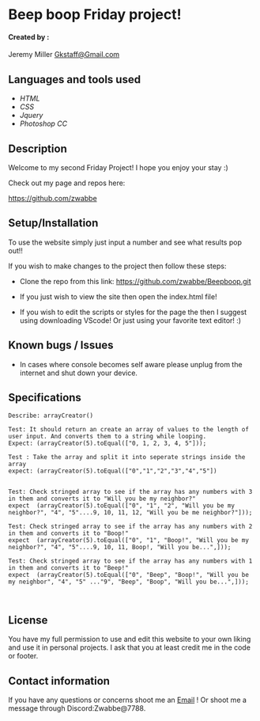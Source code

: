 # Beep boop Friday project!




#### Created by :

Jeremy Miller 
<Gkstaff@Gmail.com>

## Languages and tools used

* _HTML_
* _CSS_
* _Jquery_
* _Photoshop CC_


## Description 

Welcome to my second Friday Project! I hope you enjoy your stay :)


Check out my page and repos here:

https://github.com/zwabbe


## Setup/Installation 

To use the website simply just input a number and see what results pop out!!


If you wish to make changes to the project then follow these steps: 

* Clone the repo from this link: https://github.com/zwabbe/Beepboop.git

* If you just wish to view the site then open the index.html file!

 * If you wish to edit the scripts or styles for the page the then I suggest using downloading VScode! Or just using your favorite text editor! :)


## Known bugs / Issues

* In cases where console becomes self aware please unplug from the internet and shut down your device. 


## Specifications
```
Describe: arrayCreator()

Test: It should return an create an array of values to the length of user input. And converts them to a string while looping. 
Expect: (arrayCreator(5).toEqual(["0, 1, 2, 3, 4, 5"]));

Test : Take the array and split it into seperate strings inside the array
expect: (arrayCreator(5).toEqual(["0","1","2","3","4","5"])


Test: Check stringed array to see if the array has any numbers with 3 in them and converts it to "Will you be my neighbor?"
expect  (arrayCreator(5).toEqual(["0", "1", "2", "Will you be my neighbor?", "4", "5"....9, 10, 11, 12, "Will you be me neighbor?"]));

Test: Check stringed array to see if the array has any numbers with 2 in them and converts it to "Boop!"
expect  (arrayCreator(5).toEqual(["0", "1", "Boop!", "Will you be my neighbor?", "4", "5"....9, 10, 11, Boop!, "Will you be...",]));

Test: Check stringed array to see if the array has any numbers with 1 in them and converts it to "Beep!"
expect  (arrayCreator(5).toEqual(["0", "Beep", "Boop!", "Will you be my neighbor", "4", "5" ..."9", "Beep", "Boop", "Will you be...",]));



```

## License 

You have my full permission to use and edit this website to your own liking and use it in personal projects. I ask that you at least credit me in the code or footer. 

## Contact information

If you have any questions or concerns shoot me an [Email](mailto:gkstaff@gmail.com) ! Or shoot me a message through Discord:Zwabbe@7788.



